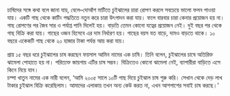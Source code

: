চাষিদের সঙ্গে কথা বলে জানা যায়, বেলে–দোআঁশ মাটিতে চুইঝালের চারা রোপণ করলে সবচেয়ে ভালো ফলন পাওয়া যায়। একটি গাছ থেকে কাটিং পদ্ধতিতে নতুন করে চারা উৎপাদন করা যায়। ফলে বারবার চারা কেনার প্রয়োজন হয় না। গাছ রোপণের পর জৈব সার ও পর্যাপ্ত পানি দিলেই হয়। বাড়তি তেমন কোনো যত্নের প্রয়োজন নেই। দুই বছর পর থেকে গাছ বিক্রি করা যায়। গাছের ওজন হিসেবে এর দাম নির্ধারণ হয়। গাছের বয়স যত বাড়ে, দামও বাড়তে থাকে। ১০ বছরে একেকটি গাছ থেকে ২০ হাজার টাকা পর্যন্ত আয় করা যায়।

প্রায় ১৫ বছর ধরে চুইঝালের চাষ করছেন ফয়সাল আমিন নামের এক চাষি। তিনি বলেন, চুইঝালের চাষে অতিরিক্ত ঝামেলা পোহাতে হয় না। পরিত্যক্ত জায়গায় এটির চাষ সম্ভব। বিক্রিতেও কোনো ঝামেলা নেই, ব্যাপারীরা বাড়িতে এসে কিনে নিয়ে যান।  
চম্পা খাতুন নামের এক নারী বলেন, ‘আমি ২০০৫ সালে ১০টি গাছ দিয়ে চুইঝাল চাষ শুরু করি। সেখান থেকে দেড় লাখ টাকার চুইঝাল বিক্রি করেছিলাম। আমাদের এলাকায় তখন অন্য কেউ করত না, এখন আশপাশের সবাই চাষ করছে।’
